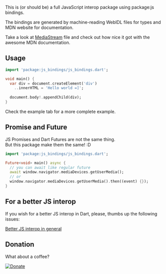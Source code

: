 This is (or should be) a full JavaScript interop package using package:js bindings.

The bindings are generated by machine-reading WebIDL files for types and MDN website for documentation.

Take a look at [MediaStream](https://github.com/jodinathan/js_bindings/blob/main/lib/bindings/mediacapture_streams.dart) file and check out how nice it got with the awesome MDN documentation.

## Usage

```dart
import 'package:js_bindings/js_bindings.dart';

void main() {
  var div = document.createElement('div')
    ..innerHTML = 'Hello world =]';
  
  document.body!.appendChild(div);
}
```

Check the example tab for a more complete example.

## Promise and Future

JS Promises and Dart Futures are not the same thing.  
But this package make them the same! :D

```dart
import 'package:js_bindings/js_bindings.dart';

Future<void> main() async {
  // you can await like regular future
  await window.navigator.mediaDevices.getUserMedia();
  // or 
  window.navigator.mediaDevices.getUserMedia().then((event) {});
}
```


## For a better JS interop

If you wish for a better JS interop in Dart, please, thumbs up the following issues:

[Better JS interop in general](https://github.com/dart-lang/sdk/issues/35084)  

## Donation

What about a coffee? 

[![Donate](https://img.shields.io/badge/Donate-PayPal-green.svg)](https://www.paypal.com/donate?hosted_button_id=YNCG33GLM3494)
